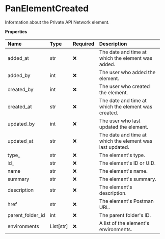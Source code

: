# PanElementCreated

Information about the Private API Network element.

**Properties**

| Name             | Type      | Required | Description                                              |
| :--------------- | :-------- | :------- | :------------------------------------------------------- |
| added_at         | str       | ❌       | The date and time at which the element was added.        |
| added_by         | int       | ❌       | The user who added the element.                          |
| created_by       | int       | ❌       | The user who created the element.                        |
| created_at       | str       | ❌       | The date and time at which the element was created.      |
| updated_by       | int       | ❌       | The user who last updated the element.                   |
| updated_at       | str       | ❌       | The date and time at which the element was last updated. |
| type\_           | str       | ❌       | The element's type.                                      |
| id\_             | str       | ❌       | The element's ID or UID.                                 |
| name             | str       | ❌       | The element's name.                                      |
| summary          | str       | ❌       | The element's summary.                                   |
| description      | str       | ❌       | The element's description.                               |
| href             | str       | ❌       | The element's Postman URL.                               |
| parent_folder_id | int       | ❌       | The parent folder's ID.                                  |
| environments     | List[str] | ❌       | A list of the element's environments.                    |

<!-- This file was generated by liblab | https://liblab.com/ -->
